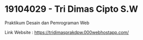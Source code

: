 # 19104029 - Tri Dimas Cipto S.W
Praktikum Desain dan Pemrograman Web

Link Website : https://tridimasprakdpw.000webhostapp.com/

